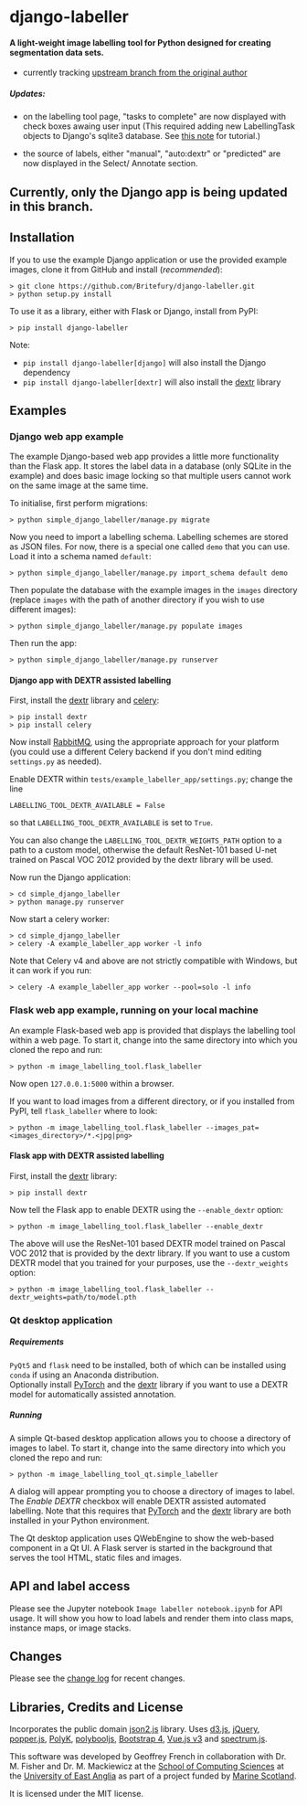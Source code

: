 # django-labeller

#### A light-weight image labelling tool for Python designed for creating segmentation data sets.

- currently tracking [upstream branch from the original author](https://github.com/Britefury/django-labeller)

##### Updates:
- on the labelling tool page, "tasks to complete" are now displayed with check boxes awaing user input (This required adding new LabellingTask objects to Django's sqlite3 database. See [this note](https://github.com/jessecanada/django-labeller/blob/master/how-to-add-new-tasks.txt) for tutorial.)

- the source of labels, either "manual", "auto:dextr" or "predicted" are now displayed in the Select/ Annotate section.



## Currently, only the Django app is being updated in this branch.

## Installation

If you to use the example Django application or use the provided example images, clone it from GitHub and
install (*recommended*): 

```shell script
> git clone https://github.com/Britefury/django-labeller.git
> python setup.py install
````

To use it as a library, either with Flask or Django, install from PyPI:

```shell script
> pip install django-labeller
```

Note:
- `pip install django-labeller[django]` will also install the Django dependency
- `pip install django-labeller[dextr]` will also install the [dextr](https://github.com/Britefury/dextr) library



## Examples

### Django web app example

The example Django-based web app provides a little more functionality than the Flask app. It stores the label
data in a database (only SQLite in the example) and does basic image locking so that multiple users cannot work
on the same image at the same time.

To initialise, first perform migrations:

```shell script
> python simple_django_labeller/manage.py migrate
```

Now you need to import a labelling schema. Labelling schemes are stored as JSON files. For now, there is
a special one called `demo` that you can use. Load it into a schema named `default`:

```shell script
> python simple_django_labeller/manage.py import_schema default demo
```

Then populate the database with the example images in the `images` directory (replace `images` with the path
of another directory if you wish to use different images):

```shell script
> python simple_django_labeller/manage.py populate images
```

Then run the app:

```shell script
> python simple_django_labeller/manage.py runserver
```

#### Django app with DEXTR assisted labelling

First, install the [dextr](https://github.com/Britefury/dextr) library and [celery](http://www.celeryproject.org/):

```shell script
> pip install dextr
> pip install celery
```

Now install [RabbitMQ](https://www.rabbitmq.com/), using the appropriate approach for your platform (you could use
a different Celery backend if you don't mind editing `settings.py` as needed). 

Enable DEXTR within `tests/example_labeller_app/settings.py`; change the line

```py3
LABELLING_TOOL_DEXTR_AVAILABLE = False
```

so that `LABELLING_TOOL_DEXTR_AVAILABLE` is set to `True`.

You can also change the `LABELLING_TOOL_DEXTR_WEIGHTS_PATH` option to a path to a custom model, otherwise
the default ResNet-101 based U-net trained on Pascal VOC 2012 provided by the dextr library will be used.

Now run the Django application:

```shell script
> cd simple_django_labeller
> python manage.py runserver
```

Now start a celery worker:

```shell script
> cd simple_django_labeller
> celery -A example_labeller_app worker -l info
```

Note that Celery v4 and above are not strictly compatible with Windows, but it can work if you run:
```shell script
> celery -A example_labeller_app worker --pool=solo -l info
```
### Flask web app example, running on your local machine

An example Flask-based web app is provided that displays the labelling tool within a web page. To start it,
change into the same directory into which you cloned the repo and run:
 
```shell script
> python -m image_labelling_tool.flask_labeller 
```

Now open `127.0.0.1:5000` within a browser.

If you want to load images from a different directory, or if you installed from PyPI, tell `flask_labeller`
where to look:

```shell script
> python -m image_labelling_tool.flask_labeller --images_pat=<images_directory>/*.<jpg|png>
```


#### Flask app with DEXTR assisted labelling

First, install the [dextr](https://github.com/Britefury/dextr) library:

```shell script
> pip install dextr
```

Now tell the Flask app to enable DEXTR using the `--enable_dextr` option:

```shell script
> python -m image_labelling_tool.flask_labeller --enable_dextr
````
 
The above will use the ResNet-101 based DEXTR model trained on Pascal VOC 2012 that is provided by
the dextr library. 
If you want to use a custom DEXTR model that you trained for your purposes, use the `--dextr_weights` option:

```shell script
> python -m image_labelling_tool.flask_labeller --dextr_weights=path/to/model.pth
````

### Qt desktop application

##### Requirements
`PyQt5` and `flask` need to be installed, both of which can be installed using `conda` if
using an Anaconda distribution.  
Optionally install [PyTorch](https://pytorch.org) and
the [dextr](https://github.com/Britefury/dextr) library if you want to use a DEXTR model for
automatically assisted annotation.

##### Running

A simple Qt-based desktop application allows you to choose a directory of images to label. To start it,
change into the same directory into which you cloned the repo and run:

```shell script
> python -m image_labelling_tool_qt.simple_labeller 
```

A dialog will appear prompting you to choose a directory of images to label. The *Enable DEXTR*
checkbox will enable DEXTR assisted automated labelling. Note that this requires that
[PyTorch](https://pytorch.org) and the [dextr](https://github.com/Britefury/dextr) library are
both installed in your Python environment.

The Qt desktop application uses QWebEngine to show the web-based component in a Qt UI.
A Flask server is started in the background that serves the tool HTML, static files and
images.



## API and label access

Please see the Jupyter notebook `Image labeller notebook.ipynb` for API usage. It will show you how to load
labels and render them into class maps, instance maps, or image stacks.


## Changes

Please see the [change log](./CHANGES.md) for recent changes.


## Libraries, Credits and License

Incorporates the public domain [json2.js](https://github.com/douglascrockford/JSON-js) library.
Uses [d3.js](http://d3js.org/), [jQuery](https://jquery.com/), [popper.js](https://popper.js.org/),
[PolyK](http://polyk.ivank.net/), [polybooljs](https://github.com/voidqk/polybooljs),
[Bootstrap 4](https://getbootstrap.com/docs/4.0/getting-started/introduction/), 
[Vue.js v3](https://vuejs.org/) and [spectrum.js](https://bgrins.github.io/spectrum/).

This software was developed by Geoffrey French in collaboration with Dr. M. Fisher and
Dr. M. Mackiewicz at the [School of Computing Sciences](http://www.uea.ac.uk/computing)
at the [University of East Anglia](http://www.uea.ac.uk) as part of a project funded by
[Marine Scotland](http://www.gov.scot/Topics/marine).

It is licensed under the MIT license.
